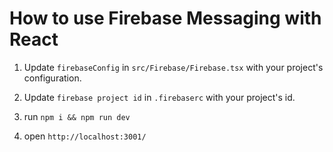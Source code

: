 # How to use Firebase Messaging with React

1. Update `firebaseConfig` in `src/Firebase/Firebase.tsx` with your project's configuration.

2. Update `firebase project id` in `.firebaserc` with your project's id.

3. run `npm i && npm run dev`

4. open `http://localhost:3001/`
